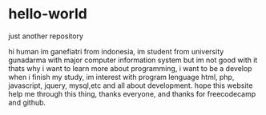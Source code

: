 # hello-world
just another repository

hi human
im ganefiatri from indonesia, im student from university gunadarma with major computer information system but im not good with it thats why i want to learn more about programming, i want to be a develop when i finish my study, im interest with program lenguage html, php, javascript, jquery, mysql,etc and all about development. hope this website help me through this thing, thanks everyone, and thanks for freecodecamp and github.
